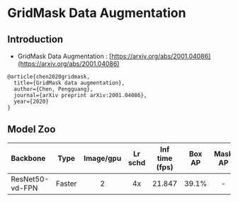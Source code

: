 # GridMask Data Augmentation

## Introduction

- GridMask Data Augmentation
: [https://arxiv.org/abs/2001.04086](https://arxiv.org/abs/2001.04086)

```
@article{chen2020gridmask,
  title={GridMask data augmentation},
  author={Chen, Pengguang},
  journal={arXiv preprint arXiv:2001.04086},
  year={2020}
}
```


## Model Zoo

| Backbone                | Type     | Image/gpu | Lr schd | Inf time (fps) | Box AP | Mask AP |                           Download                           | Configs |
| :---------------------- | :-------------:  | :-------: | :-----: | :------------: | :----: | :-----: | :----------------------------------------------------------: | :-----: |
| ResNet50-vd-FPN         | Faster     |     2     |   4x    |     21.847     |  39.1%  |    -    | [model](https://paddlemodels.bj.bcebos.com/object_detection/faster_rcnn_r50_vd_fpn_gridmask_4x.tar) | [config](https://github.com/PaddlePaddle/PaddleDetection/tree/develop/static/configs/gridmask/faster_rcnn_r50_vd_fpn_gridmask_4x.yml) |
